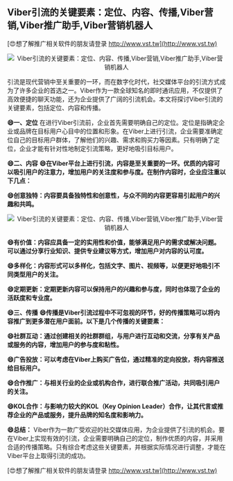 ## **Viber引流的关键要素：定位、内容、传播,Viber营销,Viber推广助手,Viber营销机器人**

[😍想了解推广相关软件的朋友请登录 http://www.vst.tw](http://www.vst.tw)

 <center><img src="https://vst.tw/MP4/tuiguang/png/8.png" alt="Viber引流的关键要素：定位、内容、传播,Viber营销,Viber推广助手,Viber营销机器人"></center>

引流是现代营销中至关重要的一环，而在数字化时代，社交媒体平台的引流方式成为了许多企业的首选之一。Viber作为一款全球知名的即时通讯应用，不仅提供了高效便捷的聊天功能，还为企业提供了广阔的引流机会。本文将探讨Viber引流的关键要素，包括定位、内容和传播。

**😄一、定位**
在进行Viber引流前，企业首先需要明确自己的定位。定位是指确定企业或品牌在目标用户心目中的位置和形象。在Viber上进行引流，企业需要准确定位自己的目标用户群体，了解他们的兴趣、需求和购买力等因素。只有明确了定位，企业才能有针对性地制定引流策略，更好地吸引目标用户。

**😄二、内容**
**😄在Viber平台上进行引流，内容是至关重要的一环。优质的内容可以吸引用户的注意力，增加用户的关注度和参与度。在制作内容时，企业应注重以下几点：**

**😄创意独特：内容要具备独特性和创意性，与众不同的内容更容易引起用户的兴趣和共鸣。**

 <center><img src="https://vst.tw/MP4/tuiguang/png/2.png" alt="Viber引流的关键要素：定位、内容、传播,Viber营销,Viber推广助手,Viber营销机器人"></center>

**😄有价值：内容应具备一定的实用性和价值，能够满足用户的需求或解决问题。可以通过分享行业知识、提供专业建议等方式，增加用户对内容的认可度。**

**😄多样化：内容形式可以多样化，包括文字、图片、视频等，以便更好地吸引不同类型用户的关注。**

**😄定期更新：定期更新内容可以保持用户的兴趣和参与度，同时也体现了企业的活跃度和专业度。**

**😄三、传播**
**😄传播是Viber引流过程中不可忽视的环节，好的传播策略可以将内容推广到更多潜在用户面前。以下是几个传播的关键要素：**

**😄社群互动：通过创建相关的社群群组，与用户进行互动和交流，分享有关产品或服务的内容，增加用户的参与度和粘性。**

**😄广告投放：可以考虑在Viber上购买广告位，通过精准的定向投放，将内容推送给目标用户。**

**😄合作推广：与相关行业的企业或机构合作，进行联合推广活动，共同吸引用户的关注。**

**😄KOL合作：与影响力较大的KOL（Key Opinion Leader）合作，让其代言或推荐企业的产品或服务，提升品牌的知名度和影响力。**

**😄总结：**
Viber作为一款广受欢迎的社交媒体应用，为企业提供了引流的机会。要在Viber上实现有效的引流，企业需要明确自己的定位，制作优质的内容，并采用合适的传播策略。只有综合考虑这些关键要素，并根据实际情况进行调整，才能在Viber平台上取得引流的成功。

[😍想了解推广相关软件的朋友请登录 http://www.vst.tw](http://www.vst.tw)



